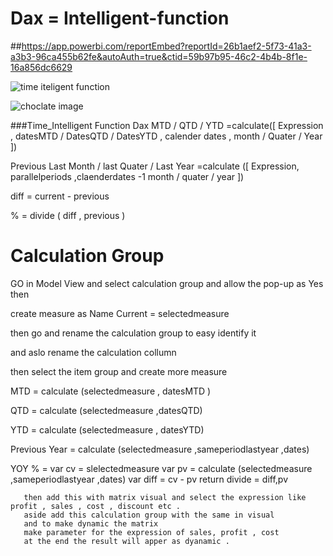 # Dax = Intelligent-function
##https://app.powerbi.com/reportEmbed?reportId=26b1aef2-5f73-41a3-a3b3-96ca455b62fe&autoAuth=true&ctid=59b97b95-46c2-4b4b-8f1e-16a856dc6629

![time iteligent function](https://github.com/user-attachments/assets/e95e2c3b-3d7e-46ec-a91a-f277ccd6273f)

![choclate image](https://github.com/user-attachments/assets/eb6f7dd2-0959-4a46-9d77-e33e25c19dcb)

###Time_Intelligent Function Dax 
MTD / QTD / YTD 
=calculate([ Expression , datesMTD / DatesQTD / DatesYTD , calender dates , month / Quater / Year ])

Previous Last Month / last Quater / Last Year 
=calculate ([ Expression, parallelperiods ,claenderdates -1 month / quater / year ])

diff = current - previous 

% = divide ( diff , previous )


# Calculation Group 
GO in Model View and select calculation group and allow the pop-up as Yes 
then 

create measure as Name Current = selectedmeasure

then go and rename the calculation group to easy identify it

and aslo rename the calculation collumn 

then select the item group and create more measure 

MTD = calculate (selectedmeasure , datesMTD )

QTD = calculate (selectedmeasure ,datesQTD)

YTD = calculate (selectedmeasure , datesYTD)

Previous Year = calculate (selectedmeasure ,sameperiodlastyear ,dates)


YOY % = 
       var cv = slelectedmeasure 
       var pv = calculate (selectedmeasure ,sameperiodlastyear ,dates)
       var diff = cv - pv 
       return 
       divide = diff,pv 


       then add this with matrix visual and select the expression like profit , sales , cost , discount etc .
       aside add this calculation group with the same in visual 
       and to make dynamic the matrix 
       make parameter for the expression of sales, profit , cost 
       at the end the result will apper as dyanamic .

